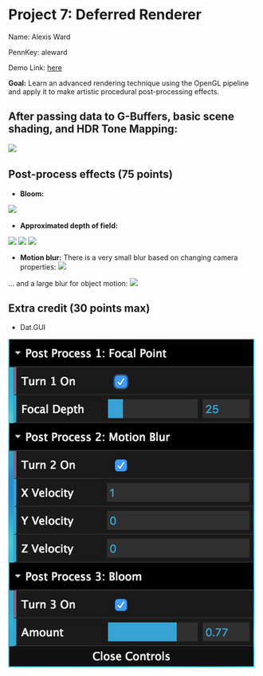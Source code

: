 # Project 7: Deferred Renderer

Name: Alexis Ward

PennKey: aleward

Demo Link: [here](https://aleward.github.io/deferred-renderer-aleward/)

**Goal:** Learn an advanced rendering technique using the OpenGL pipeline and apply it to make artistic procedural post-processing effects.

## After passing data to G-Buffers, basic scene shading, and HDR Tone Mapping:
![](base.gif)

## Post-process effects (75 points)
* __Bloom:__

![](bloom.gif)

* __Approximated depth of field:__

![](original.gif)
![](distance.gif)
![](mid-depth.gif)

* __Motion blur:__
There is a very small blur based on changing camera properties:
![](GOOD-camera-motion.gif)

... and a large blur for object motion:
![](GOOD-blur-loop.gif)


## Extra credit (30 points max)
* Dat.GUI

![](gui.png)
